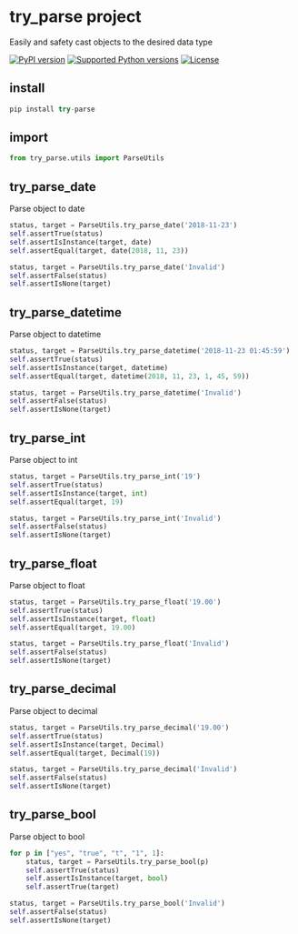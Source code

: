 # try_parse project
Easily and safety cast objects to the desired data type

[![PyPI version](https://badge.fury.io/py/try-parse.svg)](https://badge.fury.io/py/try-parse)
[![Supported Python versions](https://img.shields.io/pypi/pyversions/try-parse)](https://img.shields.io/pypi/pyversions/try-parse)
[![License](https://img.shields.io/pypi/l/try-parse)](https://img.shields.io/pypi/l/try-parse)
## install
``` python
pip install try-parse
```
## import
``` python
from try_parse.utils import ParseUtils
```
## try_parse_date
Parse object to date
``` python
status, target = ParseUtils.try_parse_date('2018-11-23')
self.assertTrue(status)
self.assertIsInstance(target, date)
self.assertEqual(target, date(2018, 11, 23))

status, target = ParseUtils.try_parse_date('Invalid')
self.assertFalse(status)
self.assertIsNone(target)
```
## try_parse_datetime
Parse object to datetime
``` python
status, target = ParseUtils.try_parse_datetime('2018-11-23 01:45:59')
self.assertTrue(status)
self.assertIsInstance(target, datetime)
self.assertEqual(target, datetime(2018, 11, 23, 1, 45, 59))

status, target = ParseUtils.try_parse_datetime('Invalid')
self.assertFalse(status)
self.assertIsNone(target)
```
## try_parse_int
Parse object to int
``` python
status, target = ParseUtils.try_parse_int('19')
self.assertTrue(status)
self.assertIsInstance(target, int)
self.assertEqual(target, 19)

status, target = ParseUtils.try_parse_int('Invalid')
self.assertFalse(status)
self.assertIsNone(target)
```
## try_parse_float
Parse object to float
``` python
status, target = ParseUtils.try_parse_float('19.00')
self.assertTrue(status)
self.assertIsInstance(target, float)
self.assertEqual(target, 19.00)

status, target = ParseUtils.try_parse_float('Invalid')
self.assertFalse(status)
self.assertIsNone(target)
```
## try_parse_decimal
Parse object to decimal
``` python
status, target = ParseUtils.try_parse_decimal('19.00')
self.assertTrue(status)
self.assertIsInstance(target, Decimal)
self.assertEqual(target, Decimal(19))

status, target = ParseUtils.try_parse_decimal('Invalid')
self.assertFalse(status)
self.assertIsNone(target)
```
## try_parse_bool
Parse object to bool
``` python
for p in ["yes", "true", "t", "1", 1]:
    status, target = ParseUtils.try_parse_bool(p)
    self.assertTrue(status)
    self.assertIsInstance(target, bool)
    self.assertTrue(target)

status, target = ParseUtils.try_parse_bool('Invalid')
self.assertFalse(status)
self.assertIsNone(target)
```
